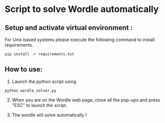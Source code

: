 # Script to solve Wordle automatically

## Setup and activate virtual environment :
For Unix based systems please execute the following command to install requirements.

```
pip install -r requirements.txt
```

## How to use:
1. Launch the python script using 

```
python wordle_solver.py
```

2. When you are on the Wordle web page, close all the pop-ups and press "ESC" to launch the script.

3. The wordle will solve automatically !
